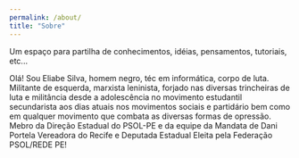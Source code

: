 ```yaml
---
permalink: /about/
title: "Sobre"
---
```


Um espaço para partilha de conhecimentos, idéias, pensamentos, tutoriais, etc...

Olá! Sou Eliabe Silva, homem negro, téc em informática, corpo de luta.
Militante de esquerda, marxista leninista, forjado nas diversas trincheiras de luta e militância desde a adolescência no movimento estudantil secundarista aos dias atuais nos movimentos sociais e partidário bem como em qualquer movimento que combata as diversas formas de opressão. 
Mebro da Direção Estadual do PSOL-PE e da equipe da Mandata de Dani Portela Vereadora do Recife e Deputada Estadual Eleita pela Federação PSOL/REDE PE!